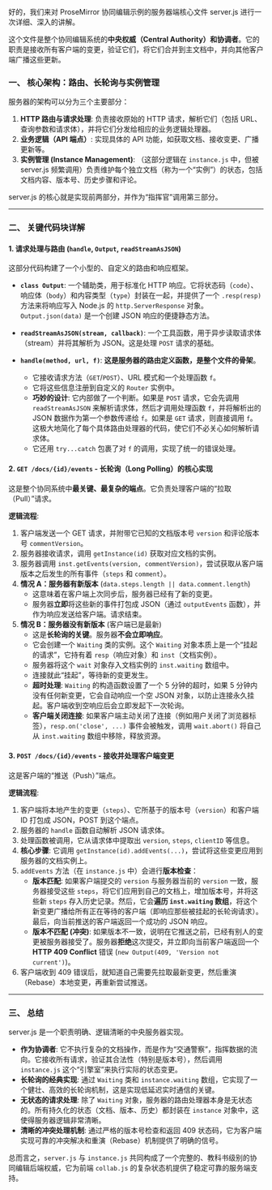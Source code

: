好的，我们来对 ProseMirror 协同编辑示例的服务器端核心文件 server.js 进行一次详细、深入的讲解。

这个文件是整个协同编辑系统的**中央权威（Central Authority）**和**协调者**。它的职责是接收所有客户端的变更，验证它们，将它们合并到主文档中，并向其他客户端广播这些更新。

### 一、 核心架构：路由、长轮询与实例管理

服务器的架构可以分为三个主要部分：

1.  **HTTP 路由与请求处理**: 负责接收原始的 HTTP 请求，解析它们（包括 URL、查询参数和请求体），并将它们分发给相应的业务逻辑处理器。
2.  **业务逻辑（API 端点）**: 实现具体的 API 功能，如获取文档、接收变更、广播更新等。
3.  **实例管理 (Instance Management)**: （这部分逻辑在 `instance.js` 中，但被 server.js 频繁调用）负责维护每个独立文档（称为一个“实例”）的状态，包括文档内容、版本号、历史步骤和评论。

server.js 的核心就是实现前两部分，并作为“指挥官”调用第三部分。

---

### 二、 关键代码块详解

#### 1. 请求处理与路由 (`handle`, `Output`, `readStreamAsJSON`)

这部分代码构建了一个小型的、自定义的路由和响应框架。

- **`class Output`**: 一个辅助类，用于标准化 HTTP 响应。它将状态码（`code`）、响应体（`body`）和内容类型（`type`）封装在一起，并提供了一个 `.resp(resp)` 方法来将响应写入 Node.js 的 `http.ServerResponse` 对象。`Output.json(data)` 是一个创建 JSON 响应的便捷静态方法。

- **`readStreamAsJSON(stream, callback)`**: 一个工具函数，用于异步读取请求体（stream）并将其解析为 JSON。这是处理 `POST` 请求的基础。

- **`handle(method, url, f)`**: **这是服务器的路由定义函数，是整个文件的骨架**。
  - 它接收请求方法（`GET`/`POST`）、URL 模式和一个处理函数 `f`。
  - 它将这些信息注册到自定义的 `Router` 实例中。
  - **巧妙的设计**: 它内部做了一个判断。如果是 `POST` 请求，它会先调用 `readStreamAsJSON` 来解析请求体，然后才调用处理函数 `f`，并将解析出的 JSON 数据作为第一个参数传递给 `f`。如果是 `GET` 请求，则直接调用 `f`。这极大地简化了每个具体路由处理器的代码，使它们不必关心如何解析请求体。
  - 它还用 `try...catch` 包裹了对 `f` 的调用，实现了统一的错误处理。

#### 2. `GET /docs/{id}/events` - 长轮询（Long Polling）的核心实现

这是整个协同系统中**最关键、最复杂的端点**。它负责处理客户端的“拉取（Pull）”请求。

**逻辑流程**:

1.  客户端发送一个 GET 请求，并附带它已知的文档版本号 `version` 和评论版本号 `commentVersion`。
2.  服务器接收请求，调用 `getInstance(id)` 获取对应文档的实例。
3.  服务器调用 `inst.getEvents(version, commentVersion)`，尝试获取从客户端版本之后发生的所有事件（`steps` 和 `comment`）。
4.  **情况 A：服务器有新版本** (`data.steps.length || data.comment.length`)
    - 这意味着在客户端上次同步后，服务器已经有了新的变更。
    - 服务器**立即**将这些新的事件打包成 JSON（通过 `outputEvents` 函数），并作为响应发送给客户端。请求结束。
5.  **情况 B：服务器没有新版本** (客户端已是最新)
    - 这是**长轮询的关键**。服务器**不会立即响应**。
    - 它会创建一个 `Waiting` 类的实例。这个 `Waiting` 对象本质上是一个“挂起的请求”，它持有着 `resp`（响应对象）和 `inst`（文档实例）。
    - 服务器将这个 `wait` 对象存入文档实例的 `inst.waiting` 数组中。
    - 连接就此“挂起”，等待新的变更发生。
    - **超时处理**: `Waiting` 的构造函数设置了一个 5 分钟的超时，如果 5 分钟内没有任何新变更，它会自动响应一个空 JSON 对象，以防止连接永久挂起。客户端收到空响应后会立即发起下一次轮询。
    - **客户端关闭连接**: 如果客户端主动关闭了连接（例如用户关闭了浏览器标签），`resp.on('close', ...)` 事件会被触发，调用 `wait.abort()` 将自己从 `inst.waiting` 数组中移除，释放资源。

#### 3. `POST /docs/{id}/events` - 接收并处理客户端变更

这是客户端的“推送（Push）”端点。

**逻辑流程**:

1.  客户端将本地产生的变更（`steps`）、它所基于的版本号（`version`）和客户端 ID 打包成 JSON，POST 到这个端点。
2.  服务器的 `handle` 函数自动解析 JSON 请求体。
3.  处理函数被调用，它从请求体中提取出 `version`, `steps`, `clientID` 等信息。
4.  **核心步骤**: 它调用 `getInstance(id).addEvents(...)`，尝试将这些变更应用到服务器的文档实例上。
5.  `addEvents` 方法（在 `instance.js` 中）会进行**版本检查**：
    - **版本匹配**: 如果客户端提交的 `version` 与服务器当前的 `version` 一致，服务器接受这些 `steps`，将它们应用到自己的文档上，增加版本号，并将这些新 `steps` 存入历史记录。然后，它会**遍历 `inst.waiting` 数组**，将这个新变更广播给所有正在等待的客户端（即响应那些被挂起的长轮询请求）。最后，向当前推送的客户端返回一个成功的 JSON 响应。
    - **版本不匹配 (冲突)**: 如果版本不一致，说明在它推送之前，已经有别人的变更被服务器接受了。服务器**拒绝**这次提交，并立即向当前客户端返回一个 **HTTP 409 Conflict** 错误 (`new Output(409, 'Version not current')`)。
6.  客户端收到 409 错误后，就知道自己需要先拉取最新变更，然后重演（Rebase）本地变更，再重新尝试推送。

---

### 三、 总结

server.js 是一个职责明确、逻辑清晰的中央服务器实现。

- **作为协调者**: 它不执行复杂的文档操作，而是作为“交通警察”，指挥数据的流向。它接收所有请求，验证其合法性（特别是版本号），然后调用 `instance.js` 这个“引擎室”来执行实际的状态变更。
- **长轮询的经典实现**: 通过 `Waiting` 类和 `instance.waiting` 数组，它实现了一个健壮、高效的长轮询机制，这是实现低延迟实时通信的关键。
- **无状态的请求处理**: 除了 `Waiting` 对象，服务器的路由处理器本身是无状态的。所有持久化的状态（文档、版本、历史）都封装在 `instance` 对象中，这使得服务器逻辑非常清晰。
- **清晰的冲突处理机制**: 通过严格的版本号检查和返回 409 状态码，它为客户端实现可靠的冲突解决和重演（Rebase）机制提供了明确的信号。

总而言之，`server.js` 与 `instance.js` 共同构成了一个完整的、教科书级别的协同编辑后端权威，它为前端 `collab.js` 的复杂状态机提供了稳定可靠的服务端支持。
